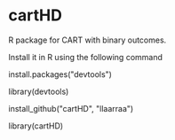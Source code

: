 cartHD
======

R package for CART with binary outcomes.

Install it in R using the following command

install.packages("devtools")

library(devtools)

install_github("cartHD", "llaarraa")

library(cartHD)

